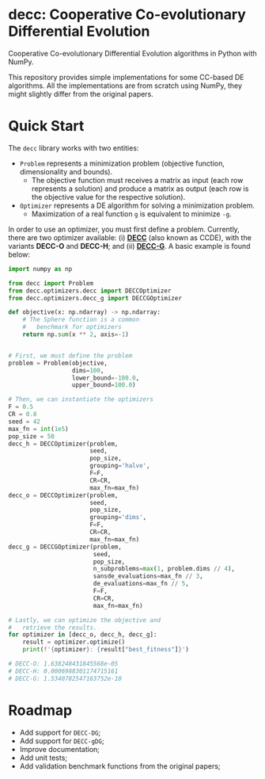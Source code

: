 # decc: Cooperative Co-evolutionary Differential Evolution

Cooperative Co-evolutionary Differential Evolution algorithms in Python with NumPy. 

This repository provides simple implementations for some CC-based DE algorithms. All the implementations are from scratch using NumPy, they might slightly differ from the original papers.

# Quick Start

The `decc` library works with two entities:

- `Problem` represents a minimization problem (objective function, dimensionality and bounds).
  - The objective function must receives a matrix as input (each row represents a solution) and produce a matrix as output (each row is the objective value for the respective solution).
- `Optimizer` represents a DE algorithm for solving a minimization problem.
  - Maximization of a real function `g` is equivalent to minimize `-g`.

In order to use an optimizer, you must first define a problem. Currently, there are two optimizer available: (i) [**DECC**](src/decc/optimizers/decc.py) (also known as CCDE), with the variants **DECC-O** and **DECC-H**; and (ii) [**DECC-G**](src/decc/optimizers/decc_g.py). A basic example is found below:

```python
import numpy as np

from decc import Problem
from decc.optimizers.decc import DECCOptimizer
from decc.optimizers.decc_g import DECCGOptimizer

def objective(x: np.ndarray) -> np.ndarray:
    # The Sphere function is a common
    #   benchmark for optimizers
    return np.sum(x ** 2, axis=-1)


# First, we must define the problem
problem = Problem(objective,
                  dims=100,
                  lower_bound=-100.0,
                  upper_bound=100.0)

# Then, we can instantiate the optimizers
F = 0.5
CR = 0.8
seed = 42
max_fn = int(1e5)
pop_size = 50
decc_h = DECCOptimizer(problem,
                       seed,
                       pop_size,
                       grouping='halve',
                       F=F,
                       CR=CR,
                       max_fn=max_fn)
decc_o = DECCOptimizer(problem,
                       seed,
                       pop_size,
                       grouping='dims',
                       F=F,
                       CR=CR,
                       max_fn=max_fn)
decc_g = DECCGOptimizer(problem,
                        seed,
                        pop_size,
                        n_subproblems=max(1, problem.dims // 4),
                        sansde_evaluations=max_fn // 3,
                        de_evaluations=max_fn // 5,
                        F=F,
                        CR=CR,
                        max_fn=max_fn)

# Lastly, we can optimize the objective and
#   retrieve the results.
for optimizer in [decc_o, decc_h, decc_g]:
    result = optimizer.optimize()
    print(f'{optimizer}: {result["best_fitness"]}')

# DECC-O: 1.638248431845568e-05
# DECC-H: 0.0006988301174715161
# DECC-G: 1.5340782547163752e-10
```

# Roadmap

- Add support for `DECC-DG`;
- Add support for `DECC-gDG`;
- Improve documentation;
- Add unit tests;
- Add validation benchmark functions from the original papers;
